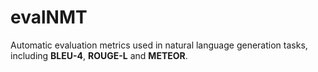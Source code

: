 # evalNMT
Automatic evaluation metrics used in natural language generation tasks, including **BLEU-4**, **ROUGE-L** and **METEOR**.



